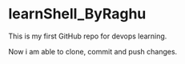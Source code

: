 # learnShell_ByRaghu

This is my first GitHub repo for devops learning.

Now i am able to clone, commit and push changes.